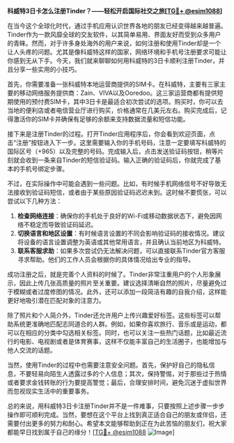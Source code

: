 **科威特3日卡怎么注册Tinder？——轻松开启国际社交之旅[[TG💪+ @esim1088](https://t.me/s/esim1088)]**

在当今这个全球化时代，通过手机应用认识世界各地的朋友已经变得越来越普遍。Tinder作为一款风靡全球的交友软件，以其简单易用、界面友好而受到众多用户的青睐。然而，对于许多身处海外的用户来说，如何注册和使用Tinder却是一个让人头疼的问题。尤其是像科威特这样的国家，网络环境和手机号注册要求可能让你感到无从下手。今天，我们就来聊聊如何用科威特的3日卡顺利注册Tinder，并且分享一些实用的小技巧。

首先，你需要准备一张科威特本地运营商提供的SIM卡。在科威特，主要有三家主要的移动网络服务提供商：Zain、VIVA以及Ooredoo。这三家运营商都有提供短期使用的预付费SIM卡，其中3日卡是最适合初次尝试的选项。购买时，你可以去当地的便利店或者电信营业厅进行购买，价格通常在几美元左右。购买完成后，记得激活你的SIM卡并确保有足够的余额来支持数据流量和短信功能。

接下来是注册Tinder的过程。打开Tinder应用程序后，你会看到欢迎页面，点击“注册”按钮进入下一步。这里需要输入你的手机号码，注意一定要填写科威特的国际区号（+965）以及完整的号码。完成输入后，点击发送验证码按钮，稍等片刻就会收到一条来自Tinder的短信验证码。输入正确的验证码后，你就完成了基本的手机号绑定步骤。

不过，在实际操作中可能会遇到一些问题。比如，有时候手机网络信号不好导致无法接收到验证码短信，或者由于某些原因验证码迟迟未到。这时候不要慌张，可以尝试以下几种方法：

1. **检查网络连接**：确保你的手机处于良好的Wi-Fi或移动数据状态下，避免因网络不稳定而导致验证码延迟。
2. **切换语言和地区设置**：有时候语言设置的不同会影响验证码的接收情况。建议将设备的语言设置调整为英语或其他常用语言，并且确认当前地区为科威特。
3. **联系客服求助**：如果多次尝试仍无法解决问题，可以直接联系Tinder官方客服寻求帮助。他们的工作人员会根据你的具体情况给出专业的指导。

成功注册之后，就是完善个人资料的时候了。Tinder非常注重用户的个人形象展示，因此上传几张高质量的照片至关重要。建议选择清晰自然的照片，尽量避免过于模糊或者过度修图的情况。此外，还可以添加一段简洁有趣的自我介绍，这样能更好地吸引潜在匹配对象的注意力。

除了照片和个人简介外，Tinder还允许用户上传兴趣爱好标签。这些标签可以帮助系统更准确地匹配志同道合的人群。例如，如果你喜欢旅行、音乐或是运动，都可以在相应的分类中勾选相关标签。同时，也可以关注一些热门话题，比如最近流行的电影、电视剧或者是体育赛事，这样不仅能丰富自己的生活圈子，也能增加与他人交流的话题。

当然，使用Tinder的过程中也需要注意安全问题。首先，保护好自己的隐私信息，不要轻易向陌生人透露过多的个人信息；其次，保持警惕，对于那些过于热情或者要求金钱转账的行为要提高警觉；最后，合理安排时间，避免沉迷于虚拟世界而忽视现实生活中的重要事务。

总的来说，用科威特3日卡注册Tinder并不是一件难事，只要按照上述步骤一步步操作即可顺利完成。当然，要想在这个平台上找到真正适合自己的朋友或伴侣，还需要付出更多的努力和耐心。希望本文能够帮助到正在为此苦恼的朋友们，祝大家都能早日找到属于自己的缘分！[[TG💪+ @esim1088](https://t.me/s/esim1088) ![Image](https://i.postimg.cc/4NQfJmqS/Snipaste-2025-05-13-00-14-12.png)]